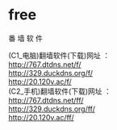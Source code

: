  # free
番 墙 软 件   
<p>
(C1_电脑)翻墙软件(下载)网址 ：<br />
<a href="http://767.dtdns.net/f/" target="_blank">http://767.dtdns.net/f/</a><br />
<a href="http://329.duckdns.org/f/" target="_blank">http://329.duckdns.org/f/</a><br />
<a href="http://20.120v.ac/f/" target="_blank">http://20.120v.ac/f/</a><br />
(C2_手机)翻墙软件(下载)网址 ：<br />
<a href="http://767.dtdns.net/ff/" target="_blank">http://767.dtdns.net/ff/</a><br />
<a href="http://329.duckdns.org/ff/" target="_blank">http://329.duckdns.org/ff/</a><br />
<a href="http://20.120v.ac/ff/" target="_blank">http://20.120v.ac/ff/ </a>
</p>
